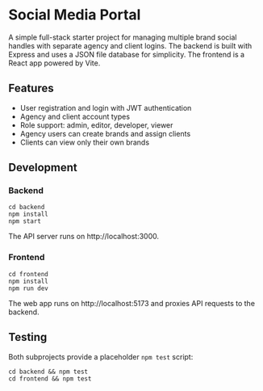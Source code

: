 # Social Media Portal

A simple full-stack starter project for managing multiple brand social handles with separate agency and client logins. The backend is built with Express and uses a JSON file database for simplicity. The frontend is a React app powered by Vite.

## Features
- User registration and login with JWT authentication
- Agency and client account types
- Role support: admin, editor, developer, viewer
- Agency users can create brands and assign clients
- Clients can view only their own brands

## Development

### Backend
```
cd backend
npm install
npm start
```
The API server runs on http://localhost:3000.

### Frontend
```
cd frontend
npm install
npm run dev
```
The web app runs on http://localhost:5173 and proxies API requests to the backend.

## Testing
Both subprojects provide a placeholder `npm test` script:
```
cd backend && npm test
cd frontend && npm test
```

